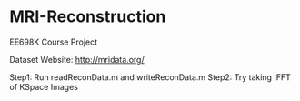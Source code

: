 # MRI-Reconstruction
EE698K Course Project

Dataset Website: http://mridata.org/

Step1: Run readReconData.m and writeReconData.m
Step2: Try taking IFFT of KSpace Images
